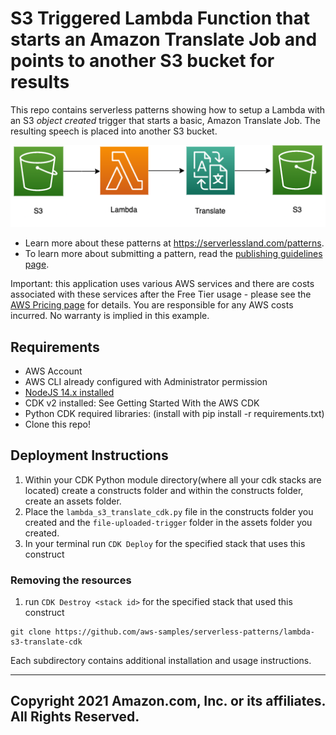 # S3 Triggered Lambda Function that starts an Amazon Translate Job and points to another S3 bucket for results

This repo contains serverless patterns showing how to setup a Lambda with an S3 *object created* trigger that starts a basic, Amazon Translate Job. The resulting speech is placed into another S3 bucket.

![Demo Project Solution Architecture Diagram](architecture.png)

- Learn more about these patterns at https://serverlessland.com/patterns.
- To learn more about submitting a pattern, read the [publishing guidelines page](https://github.com/aws-samples/serverless-patterns/blob/main/PUBLISHING.md).

Important: this application uses various AWS services and there are costs associated with these services after the Free Tier usage - please see the [AWS Pricing page](https://aws.amazon.com/pricing/) for details. You are responsible for any AWS costs incurred. No warranty is implied in this example.

## Requirements

* AWS Account
* AWS CLI already configured with Administrator permission
* [NodeJS 14.x installed](https://nodejs.org/en/download/)
* CDK v2 installed: See Getting Started With the AWS CDK
* Python CDK required libraries: (install with pip install -r requirements.txt)
* Clone this repo!

## Deployment Instructions

1. Within your CDK Python module directory(where all your cdk stacks are located) create a constructs folder and within the constructs folder, create an assets folder.
2. Place the `lambda_s3_translate_cdk.py` file in the constructs folder you created and the `file-uploaded-trigger` folder in the assets folder you created.
3. In your terminal run `CDK Deploy` for the specified stack that uses this construct

### Removing the resources

1. run `CDK Destroy <stack id>` for the specified stack that used this construct

```
git clone https://github.com/aws-samples/serverless-patterns/lambda-s3-translate-cdk
```

Each subdirectory contains additional installation and usage instructions. 

----
Copyright 2021 Amazon.com, Inc. or its affiliates. All Rights Reserved.
----

